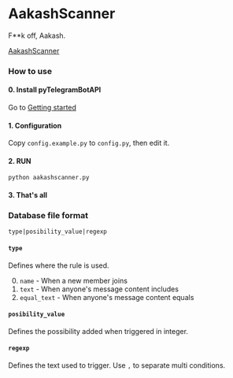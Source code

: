 # AakashScanner
F**k off, Aakash.

[AakashScanner](https://telegram.me/Rachel_bot)

### How to use

#### 0. Install pyTelegramBotAPI

Go to [Getting started](https://github.com/eternnoir/pyTelegramBotAPI#getting-started)

#### 1. Configuration

Copy `config.example.py` to `config.py`, then edit it.

#### 2. RUN

```shell
python aakashscanner.py
```

#### 3. That's all

### Database file format

```
type|posibility_value|regexp
```

#### `type`

Defines where the rule is used.

0. `name` - When a new member joins
1. `text` - When anyone's message content includes
2. `equal_text` - When anyone's message content equals

#### `posibility_value`

Defines the possibility added when triggered in integer.

#### `regexp`

Defines the text used to trigger. Use `,` to separate multi conditions.
